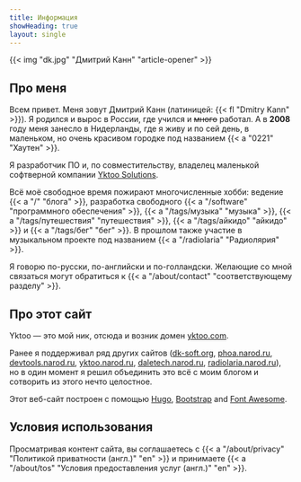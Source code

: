 ```yaml
---
title: Информация
showHeading: true
layout: single
---
```


{{< img "dk.jpg" "Дмитрий Канн" "article-opener" >}}

## Про меня

Всем привет. Меня зовут Дмитрий Канн (латиницей: {{< fl "Dmitry Kann" >}}). Я родился и вырос в России, где учился и ~~много~~ работал. А в **2008** году меня занесло в Нидерланды, где я живу и по сей день, в маленьком, но очень красивом городке под названием {{< a "0221" "Хаутен" >}}.

Я разработчик ПО и, по совместительству, владелец маленькой софтверной компании [Yktoo Solutions](https://yktoo.solutions).

Всё моё свободное время пожирают многочисленные хобби: ведение {{< a "/" "блога" >}}, разработка свободного {{< a "/software" "программного обеспечения" >}}, {{< a "/tags/музыка" "музыка" >}}, {{< a "/tags/путешествия" "путешествия" >}}, {{< a "/tags/айкидо" "айкидо" >}} и {{< a "/tags/бег" "бег" >}}. В прошлом также участие в музыкальном проекте под названием {{< a "/radiolaria" "Радиолярия" >}}.

Я говорю по-русски, по-английски и по-голландски. Желающие со мной связаться могут обратиться к {{< a "/about/contact" "соответствующему разделу" >}}.

## Про этот сайт

Yktoo — это мой ник, отсюда и возник домен <u>yktoo.com</u>.

Ранее я поддерживал ряд других сайтов (<u>dk-soft.org</u>, <u>phoa.narod.ru</u>, <u>devtools.narod.ru</u>, <u>yktoo.narod.ru</u>, <u>daletech.narod.ru</u>, <u>radiolaria.narod.ru</u>), но в один момент я решил объединить это всё с моим блогом и сотворить из этого нечто целостное.

Этот веб-сайт построен с помощью [Hugo](https://gohugo.io/), [Bootstrap](http://getbootstrap.com/) and [Font Awesome](https://fontawesome.com/).

## Условия использования

Просматривая контент сайта, вы соглашаетесь с {{< a "/about/privacy" "Политикой приватности (англ.)" "en" >}} и принимаете {{< a "/about/tos" "Условия предоставления услуг (англ.)" "en" >}}.